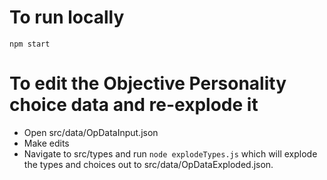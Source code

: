 # To run locally
`npm start`

# To edit the Objective Personality choice data and re-explode it
- Open src/data/OpDataInput.json
- Make edits
- Navigate to src/types and run `node explodeTypes.js` which will explode the types and choices out to src/data/OpDataExploded.json.
